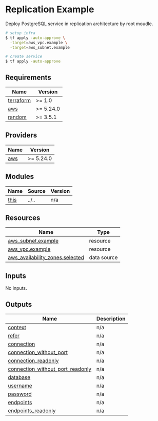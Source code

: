 # Replication Example

Deploy PostgreSQL service in replication architecture by root moudle.

```bash
# setup infra
$ tf apply -auto-approve \
  -target=aws_vpc.example \
  -target=aws_subnet.example

# create service
$ tf apply -auto-approve
```

<!-- BEGIN_TF_DOCS -->
## Requirements

| Name | Version |
|------|---------|
| <a name="requirement_terraform"></a> [terraform](#requirement\_terraform) | >= 1.0 |
| <a name="requirement_aws"></a> [aws](#requirement\_aws) | >= 5.24.0 |
| <a name="requirement_random"></a> [random](#requirement\_random) | >= 3.5.1 |

## Providers

| Name | Version |
|------|---------|
| <a name="provider_aws"></a> [aws](#provider\_aws) | >= 5.24.0 |

## Modules

| Name | Source | Version |
|------|--------|---------|
| <a name="module_this"></a> [this](#module\_this) | ../.. | n/a |

## Resources

| Name | Type |
|------|------|
| [aws_subnet.example](https://registry.terraform.io/providers/hashicorp/aws/latest/docs/resources/subnet) | resource |
| [aws_vpc.example](https://registry.terraform.io/providers/hashicorp/aws/latest/docs/resources/vpc) | resource |
| [aws_availability_zones.selected](https://registry.terraform.io/providers/hashicorp/aws/latest/docs/data-sources/availability_zones) | data source |

## Inputs

No inputs.

## Outputs

| Name | Description |
|------|-------------|
| <a name="output_context"></a> [context](#output\_context) | n/a |
| <a name="output_refer"></a> [refer](#output\_refer) | n/a |
| <a name="output_connection"></a> [connection](#output\_connection) | n/a |
| <a name="output_connection_without_port"></a> [connection\_without\_port](#output\_connection\_without\_port) | n/a |
| <a name="output_connection_readonly"></a> [connection\_readonly](#output\_connection\_readonly) | n/a |
| <a name="output_connection_without_port_readonly"></a> [connection\_without\_port\_readonly](#output\_connection\_without\_port\_readonly) | n/a |
| <a name="output_database"></a> [database](#output\_database) | n/a |
| <a name="output_username"></a> [username](#output\_username) | n/a |
| <a name="output_password"></a> [password](#output\_password) | n/a |
| <a name="output_endpoints"></a> [endpoints](#output\_endpoints) | n/a |
| <a name="output_endpoints_readonly"></a> [endpoints\_readonly](#output\_endpoints\_readonly) | n/a |
<!-- END_TF_DOCS -->
